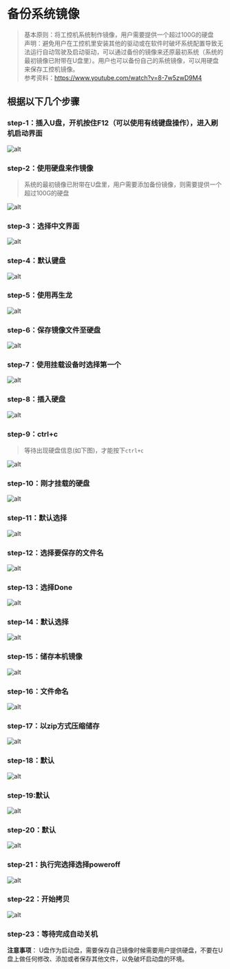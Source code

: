 # 备份系统镜像
 
> 基本原则：将工控机系统制作镜像，用户需要提供一个超过100G的硬盘  
> 声明：避免用户在工控机里安装其他的驱动或在软件时破坏系统配置导致无法运行自动驾驶及启动驱动，可以通过备份的镜像来还原最初系统（系统的最初镜像已附带在U盘里）。用户也可以备份自己的系统镜像，可以用硬盘来保存工控机镜像。  
> 参考资料：<https://www.youtube.com/watch?v=8-7w5zwD9M4>

##  根据以下几个步骤
### step-1：插入U盘，开机按住F12（可以使用有线键盘操作），进入刷机启动界面
![alt](images/lQLPJwDCetAopwbNBD3NCGmwBeApK3fykssEPgo_EcB8AQ_2153_1085.png)
### step-2：使用硬盘来作镜像

> 系统的最初镜像已附带在U盘里，用户需要添加备份镜像，则需要提供一个超过100G的硬盘

![alt](images/lQLPJwospArGKAbNBG7NCEqwTvJWVkqz2FsEPgo_GgCFAQ_2122_1134.png)
### step-3：选择中文界面
![alt](images/lQLPJwdL8ziBiAbNBG_NCAewb7ZWChcktagEPgo_GcCyAQ_2055_1135.png)
### step-4：默认键盘
![alt](images/5.png)
### step-5：使用再生龙
![alt](images/8.png)
### step-6：保存镜像文件至硬盘
![alt](images/6.png)
### step-7：使用挂载设备时选择第一个
![alt](images/10.png)
### step-8：插入硬盘
![alt](images/0.png)
### step-9：ctrl+c

> 等待出现硬盘信息(如下图)，才能按下`ctrl+c`

![alt](images/l9.png)
### step-10：刚才挂载的硬盘
![alt](images/E.png)
### step-11：默认选择
![alt](images/E09png.png)
### step-12：选择要保存的文件名
![alt](images/63.png)
### step-13：选择Done
![alt](images/D2.png)
### step-14：默认选择
![alt](images/76AE.png)
### step-15：储存本机镜像  
![alt](images/94D879.png)
### step-16：文件命名   
![alt](images/DC2EF.png)
### step-17：以zip方式压缩储存   
![alt](images/720q90g.jpg)  
### step-18：默认    
![alt](images/hh.jpg)  
### step-19:默认 
![alt](images/f.jpg)  
### step-20：默认 
![alt](images/g.jpg)  
### step-21：执行完选择选择poweroff   
![alt](images/k.jpg)   
### step-22：开始拷贝    
![alt](images/l.jpg)   
### step-23：等待完成自动关机

**注意事项**： U盘作为启动盘，需要保存自己镜像时候需要用户提供硬盘，不要在U盘上做任何修改、添加或者保存其他文件，以免破坏启动盘的环境。
